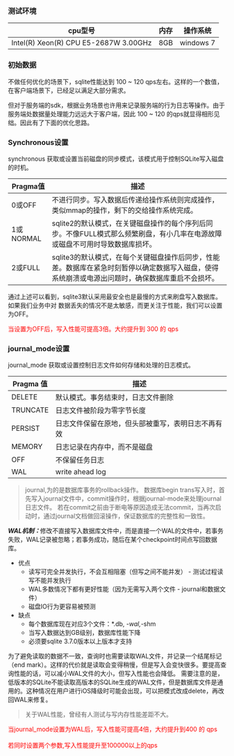 ### 测试环境

cpu型号                                    | 内存 | 操作系统
-------------------------------------------|------|----------
Intel(R) Xeon(R) CPU E5-2687W 3.00GHz | 8GB  | windows 7

### 初始数据
不做任何优化的场景下，sqlite性能达到 100 ~ 120 qps左右。这样的一个数值，在客户端场景下，已经足以满足大部分需求。

但对于服务端的sdk，根据业务场景也许用来记录服务端的行为日志等操作。由于服务端处数据量处理能力远远大于客户端，因此 100 ~ 120 的qps就显得相形见绌。因此有了下面的优化思路。

### Synchronous设置
synchronous 获取或设置当前磁盘的同步模式，该模式用于控制SQLite写入磁盘的时机。

Pragma值  | 描述
----------|--------------------------------------------------------------------------------------------------------------------------------------------------
0或OFF    | 不进行同步。写入数据后传递给操作系统则完成操作，类似mmap的操作，剩下的交给操作系统完成。
1或NORMAL | sqlite2的默认模式，在关键磁盘操作的每个序列后同步。不像FULL模式那么频繁刷盘，有小几率在电源故障或磁盘不可用时导致数据库损坏。
2或FULL   | sqlite3的默认模式，在每个关键磁盘操作后同步，性能差。数据库在紧急时刻暂停以确定数据写入磁盘，使得系统崩溃或电源出问题时，确保数据库重启不会损坏。

通过上述可以看到，sqlite3默认采用最安全也是最慢的方式来刷盘写入数据库。如果我们业务中对
数据丢失的情况不是太敏感，而更关注于性能，我们可以设置为OFF。

<font color=red>当设置为OFF后，写入性能可提高3倍。大约提升到 300 的 qps </font>


### journal_mode设置
journal_mode  获取或设置控制日志文件如何存储和处理的日志模式。

Pragma 值 | 描述
----------|---------------------------------------------------
DELETE    | 默认模式。事务结束时，日志文件删除
TRUNCATE  | 日志文件被阶段为零字节长度
PERSIST   | 日志文件保留在原地，但头部被重写，表明日志不再有效
MEMORY    | 日志记录在内存中，而不是磁盘
OFF       | 不保留任务日志
WAL       | write ahead log

> journal,为的是数据库事务的rollback操作。
数据库begin trans写入时，首先写入journal文件中，commit操作时，根据journal-mode来处理journal日志文件。
若在commit之前由于断电等原因造成无法commit，当再次启动时，通过journal文档做回滚操作，保证数据库的完整性和一致性。


<b>*WAL机制：*</b>修改不直接写入数据库文件中，而是直接一个WAL的文件中，若事务失败，WAL记录被忽略；若事务成功，随后在某个checkpoint时间点写回数据库。

- 优点
  - 读写可完全并发执行，不会互相阻塞（但写之间不能并发） - 测试过程读写不能并发执行
  - WAL多数情况下都有更好性能（因为无需写入两个文件 - journal和数据文件）
  - 磁盘IO行为更容易被预测
- 缺点
  - 每个数据库现在对应3个文件：*.db, *-wal,*-shm
  - 当写入数据达到GB级别，数据库性能下降
  - 必须要sqlite 3.7.0版本以上版本才支持

为了避免读取的数据不一致，查询时也需要读取WAL文件，并记录一个结尾标记（end mark）。这样的代价就是读取会变得稍慢，但是写入会变快很多。要提高查询性能的话，可以减小WAL文件的大小，但写入性能也会降低。 需要注意的是，低版本的SQLite不能读取高版本的SQLite生成的WAL文件，但是数据库文件是通用的。这种情况在用户进行iOS降级时可能会出现，可以把模式改成delete，再改回WAL来修复。

> 关于WAL性能，曾经有人测试与写内存性能差距不大。

<font color=red>
当journal_mode设置为WAL后，写入性能可提高4倍，大约提升到400 的 qps
<br/>
<br/>
若同时设置两个参数,写入性能提升至100000以上的qps
</font>
